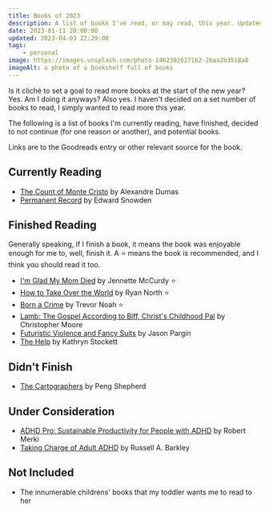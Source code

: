 ```yaml
---
title: Books of 2023
description: A list of books I've read, or may read, this year. Updated periodically.
date: 2023-01-11 20:00:00
updated: 2023-04-03 22:29:00
tags:
    - personal
image: https://images.unsplash.com/photo-1462392627162-2baa2b3518a8
imageAlt: a photo of a bookshelf full of books
---
```


Is it cliché to set a goal to read more books at the start of the new year? Yes. Am I doing it anyways? Also yes. I haven't decided on a set number of books to read, I simply wanted to read more this year.

The following is a list of books I'm currently reading, have finished, decided to not continue (for one reason or another), and potential books. 

Links are to the Goodreads entry or other relevant source for the book.

## Currently Reading
* [The Count of Monte Cristo](https://www.goodreads.com/book/show/7126.The_Count_of_Monte_Cristo) by Alexandre Dumas
* [Permanent Record](https://www.goodreads.com/book/show/46223297-permanent-record) by Edward Snowden

## Finished Reading
Generally speaking, if I finish a book, it means the book was enjoyable enough for me to, well, finish it. A ⭐ means the book is recommended, and I think you should read it too.

* [I'm Glad My Mom Died](https://www.goodreads.com/book/show/59364173-i-m-glad-my-mom-died) by Jennette McCurdy ⭐
* [How to Take Over the World](https://www.goodreads.com/book/show/58446218-how-to-take-over-the-world) by Ryan North ⭐
* [Born a Crime](https://www.goodreads.com/book/show/29780253-born-a-crime) by Trevor Noah ⭐
* [Lamb: The Gospel According to Biff, Christ's Childhood Pal](https://www.goodreads.com/book/show/28881.Lamb) by Christopher Moore
* [Futuristic Violence and Fancy Suits](https://www.goodreads.com/book/show/20501606-futuristic-violence-and-fancy-suits) by Jason Pargin
* [The Help](https://www.goodreads.com/book/show/4667024-the-help) by Kathryn Stockett

## Didn't Finish
* [The Cartographers](https://www.goodreads.com/book/show/55004093-the-cartographers) by Peng Shepherd

## Under Consideration
* [ADHD Pro: Sustainable Productivity for People with ADHD](https://adhdpro.xyz/) by Robert Merki
* [Taking Charge of Adult ADHD](https://www.guilford.com/books/Taking-Charge-of-Adult-ADHD/Russell-Barkley/9781462546855) by Russell A. Barkley

## Not Included
* The innumerable childrens' books that my toddler wants me to read to her
